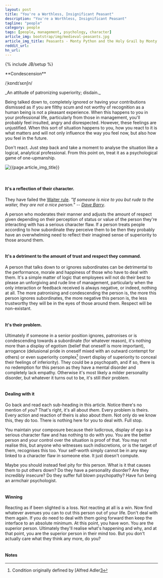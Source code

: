 ```yaml
---
layout: post
title: "You're a Worthless, Insignificant Peasant"
description: "You're a Worthless, Insignificant Peasant"
tagline: "people"
category: people
tags: [people, management, psychology, character]
article_img: bootstrap/img/medieval-peasants.jpg
article_img_title: Peasants - Monty Python and the Holy Grail by Monty Python
reddit_url:
hn_url:
---
```

{% include JB/setup %}
<div class="intro">
<div class="intro-txt">
<span markdown="span">
**Condescension**
</span>

/ˌkɒndɪˈsɛnʃn/

<p>
<span markdown="span">_An attitude of patronizing superiority; disdain._</span>
</p>
<p>
Being talked down to, completely ignored or having your contributions dismissed as if you are filthy scum and not worthy of recognition as a human being is not a pleasant experience. When this happens to you in your professional life, particularly from those in management, you'll probably feel insulted, angry and disrespected. However, these feelings are unjustified. When this sort of situation happens to you, how you react to it is what matters and will not only influence the way you feel now, but also how you feel in the future.
</p>
<p>
Don't react. Just step back and take a moment to analyse the situation like a logical, analytical professional. From this point on, treat it as a psychological game of one-upmanship.
</p>

</div>
<div class="intro-img-border">
<div class="intro-img-bevel">
<div class="intro-img">
<img class="article-image" title="{{page.article_img_title}}" src="{{ASSET_PATH}}/{{page.article_img}}"/>
</div>
</div>
</div>
</div>
<br/>
<br/>

#### It's a reflection of their character.
They have failed the [Waiter rule][1]. _"If someone is nice to you but rude to the waiter, they are not a nice person."_ -- <cite>[Dave Barry][2]</cite>. 

A person who moderates their manner and adjusts the amount of respect given depending on their perception of status or value of the person they're interacting with has a serious character flaw. If a person treats people according to how subordinate they perceive them to be then they probably have an overwhelming need to reflect their imagined sense of superiority to those around them.
<br/>
<br/>

#### It's a detriment to the amount of trust and respect they command.
A person that talks down to or ignores subordinates can be detrimental to the performance, morale and happiness of those who have to deal with them. It's a simple matter of logic that employees will not do their best to please an unforgiving and rude line of management, particularly when the only interaction or feedback received is always negative, or indeed, nothing at all. The more patronising and condescending the person is, the more this person ignores subordinates, the more negative this person is, the less trustworthy they will be in the eyes of those around them. Respect will be non-existant.
<br/>
<br/>



#### It's their problem.
Ultimately if someone in a senior position ignores, patronises or is condescending towards a subordinate (for whatever reason), it's nothing more than a display of egotism (belief that oneself is more important), arrogance (delusional pride in oneself mixed with an outward contempt for others) or even superiority complex[^1] (overt display of superiority to conceal their feelings of inferiority). They could be a psychopath, and if so, there is no redemption for this person as they have a mental disorder and completely lack empathy. Otherwise it's most likely a milder personality disorder, but whatever it turns out to be, it's still _their_ problem.
<br/>
<br/>


#### Dealing with it
Go back and read each sub-heading in this article. Notice there's no mention of _you_? That's right, it's all about _them_. Every problem is theirs. Every action and reaction of theirs is also about _them_. Not only do we know this, they do too. There is nothing here for you to deal with. Full stop.

You maintain your composure because their ludicrous, display of ego is a serious character flaw and has nothing to do with you. You are the better person and your control over the situation is proof of that. You may not realise this, but anyone who witnesses such indiscretions, or is the target of them, recognises this too. Your self-worth simply cannot be in any way linked to a character flaw in someone else. It just doesn't compute. 

Maybe you should instead feel pity for this person. What is it that causes them to put others down? Do they have a personality disorder? Are they incredibly insecure? Do they suffer full blown psychopathy? Have fun being an armchair psychologist.
<br/>
<br/>

#### Winning
Reacting as if been slighted is a loss. Not reacting at all is a win. Now find whatever avenues you can to cut this person out of your life. Don't deal with them again. If you do need to deal with them going forward then keep the interface to an absolute minimum. At this point, you have won. You are the superior person. Ultimately they'll realise what's happening and why, and at that point, you are the superior person in their mind too. But you don't actually care what they think any more, do you?
<br/>
<br/>

#### Notes
[^1]: Condition originally defined by [Alfred Adler[3]





[1]:http://en.wikipedia.org/wiki/Waiter_Rule
[2]:http://en.wikipedia.org/wiki/Dave_Barry
[3]:http://en.wikipedia.org/wiki/Alfred_Adler









